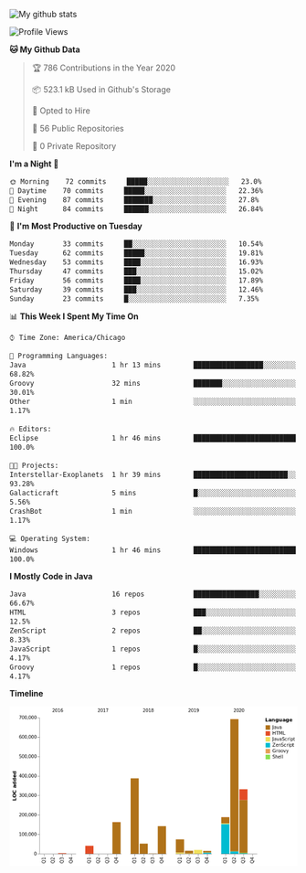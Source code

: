 ![My github stats](https://github-readme-stats.vercel.app/api?username=romvoid95&theme=gruvbox&include_all_commits=true&show_icons=true")

<!--START_SECTION:waka-->
![Profile Views](http://img.shields.io/badge/Profile%20Views-67-blue)

**🐱 My Github Data** 

> 🏆 786 Contributions in the Year 2020
 > 
> 📦 523.1 kB Used in Github's Storage 
 > 
> 💼 Opted to Hire
 > 
> 📜 56 Public Repositories
 > 
> 🔑 0 Private Repository 
 > 
**I'm a Night 🦉** 

```text
🌞 Morning    72 commits     █████░░░░░░░░░░░░░░░░░░░░   23.0% 
🌆 Daytime    70 commits     █████░░░░░░░░░░░░░░░░░░░░   22.36% 
🌃 Evening    87 commits     ███████░░░░░░░░░░░░░░░░░░   27.8% 
🌙 Night      84 commits     ██████░░░░░░░░░░░░░░░░░░░   26.84%

```
📅 **I'm Most Productive on Tuesday** 

```text
Monday       33 commits     ██░░░░░░░░░░░░░░░░░░░░░░░   10.54% 
Tuesday      62 commits     █████░░░░░░░░░░░░░░░░░░░░   19.81% 
Wednesday    53 commits     ████░░░░░░░░░░░░░░░░░░░░░   16.93% 
Thursday     47 commits     ███░░░░░░░░░░░░░░░░░░░░░░   15.02% 
Friday       56 commits     ████░░░░░░░░░░░░░░░░░░░░░   17.89% 
Saturday     39 commits     ███░░░░░░░░░░░░░░░░░░░░░░   12.46% 
Sunday       23 commits     █░░░░░░░░░░░░░░░░░░░░░░░░   7.35%

```


📊 **This Week I Spent My Time On** 

```text
⌚︎ Time Zone: America/Chicago

💬 Programming Languages: 
Java                     1 hr 13 mins        █████████████████░░░░░░░░   68.82% 
Groovy                   32 mins             ███████░░░░░░░░░░░░░░░░░░   30.01% 
Other                    1 min               ░░░░░░░░░░░░░░░░░░░░░░░░░   1.17%

🔥 Editors: 
Eclipse                  1 hr 46 mins        █████████████████████████   100.0%

🐱‍💻 Projects: 
Interstellar-Exoplanets  1 hr 39 mins        ███████████████████████░░   93.28% 
Galacticraft             5 mins              █░░░░░░░░░░░░░░░░░░░░░░░░   5.56% 
CrashBot                 1 min               ░░░░░░░░░░░░░░░░░░░░░░░░░   1.17%

💻 Operating System: 
Windows                  1 hr 46 mins        █████████████████████████   100.0%

```

**I Mostly Code in Java** 

```text
Java                     16 repos            ████████████████░░░░░░░░░   66.67% 
HTML                     3 repos             ███░░░░░░░░░░░░░░░░░░░░░░   12.5% 
ZenScript                2 repos             ██░░░░░░░░░░░░░░░░░░░░░░░   8.33% 
JavaScript               1 repos             █░░░░░░░░░░░░░░░░░░░░░░░░   4.17% 
Groovy                   1 repos             █░░░░░░░░░░░░░░░░░░░░░░░░   4.17%

```


**Timeline**

![Chart not found](https://github.com/ROMVoid95/ROMVoid95/blob/master/charts/bar_graph.png) 


<!--END_SECTION:waka-->
